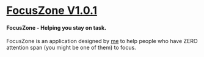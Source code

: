 # [FocusZone V1.0.1](https://github.com/DarthStorm/Focuszone)

#### FocusZone - Helping you stay on task.
FocusZone is an application designed by [me](https://github.com/DarthStorm) to help people who have ZERO attention span (you might be one of them) to focus.
